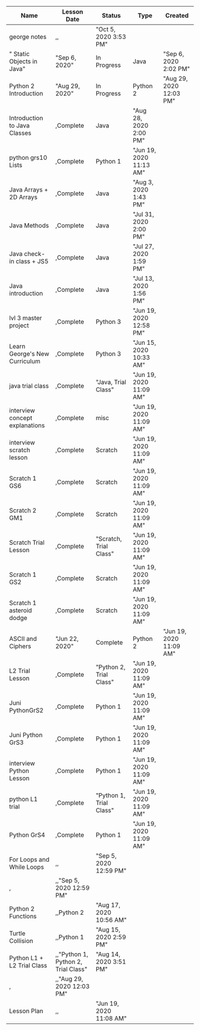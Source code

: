 ﻿Name|Lesson Date|Status|Type|Created
-|-|-|-|-|
george notes|,,|"Oct 5, 2020 3:53 PM"
" Static Objects in Java"|"Sep 6, 2020"|In Progress|Java|"Sep 6, 2020 2:02 PM"
Python 2 Introduction|"Aug 29, 2020"|In Progress|Python 2|"Aug 29, 2020 12:03 PM"
Introduction to Java Classes|,Complete|Java|"Aug 28, 2020 2:00 PM"
python grs10 Lists|,Complete|Python 1|"Jun 19, 2020 11:13 AM"
Java Arrays + 2D Arrays|,Complete|Java|"Aug 3, 2020 1:43 PM"
Java Methods|,Complete|Java|"Jul 31, 2020 2:00 PM"
Java check-in class + JS5|,Complete|Java|"Jul 27, 2020 1:59 PM"
Java introduction|,Complete|Java|"Jul 13, 2020 1:56 PM"
lvl 3 master project|,Complete|Python 3|"Jun 19, 2020 12:58 PM"
Learn George's New Curriculum|,Complete|Python 3|"Jun 15, 2020 10:33 AM"
java trial class|,Complete|"Java, Trial Class"|"Jun 19, 2020 11:09 AM"
interview concept explanations|,Complete|misc|"Jun 19, 2020 11:09 AM"
interview scratch lesson|,Complete|Scratch|"Jun 19, 2020 11:09 AM"
Scratch 1 GS6|,Complete|Scratch|"Jun 19, 2020 11:09 AM"
Scratch 2 GM1|,Complete|Scratch|"Jun 19, 2020 11:09 AM"
Scratch Trial Lesson|,Complete|"Scratch, Trial Class"|"Jun 19, 2020 11:09 AM"
Scratch 1 GS2|,Complete|Scratch|"Jun 19, 2020 11:09 AM"
Scratch 1 asteroid dodge|,Complete|Scratch|"Jun 19, 2020 11:09 AM"
ASCII and Ciphers|"Jun 22, 2020"|Complete|Python 2|"Jun 19, 2020 11:09 AM"
L2 Trial Lesson|,Complete|"Python 2, Trial Class"|"Jun 19, 2020 11:09 AM"
Juni PythonGrS2|,Complete|Python 1|"Jun 19, 2020 11:09 AM"
Juni Python GrS3|,Complete|Python 1|"Jun 19, 2020 11:09 AM"
interview Python Lesson|,Complete|Python 1|"Jun 19, 2020 11:09 AM"
python L1 trial|,Complete|"Python 1, Trial Class"|"Jun 19, 2020 11:09 AM"
Python GrS4|,Complete|Python 1|"Jun 19, 2020 11:09 AM"
For Loops and While Loops|,,|"Sep 5, 2020 12:59 PM"
,|,,"Sep 5, 2020 12:59 PM"
Python 2 Functions|,,Python 2|"Aug 17, 2020 10:56 AM"
Turtle Collision|,,Python 1|"Aug 15, 2020 2:59 PM"
Python L1 + L2 Trial Class|,,"Python 1, Python 2, Trial Class"|"Aug 14, 2020 3:51 PM"
,|,,"Aug 29, 2020 12:03 PM"
Lesson Plan|,,|"Jun 19, 2020 11:08 AM"